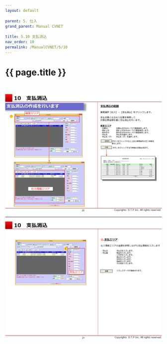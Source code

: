 ```yaml
---
layout: default

parent: 5. 仕入
grand_parent: Manual CVNET

title: 5.10 支払消込
nav_order: 10
permalink: /ManualCVNET/5/10
---
```


# {{ page.title }} <br/><br/>

<a href="/img/Shiire/S21.PNG" target="_blank">
<img src="/img/Shiire/S21.PNG" alt="login image"></a>

---

<a href="/img/Shiire/S22.PNG" target="_blank">
<img src="/img/Shiire/S22.PNG" alt="login image"></a>

